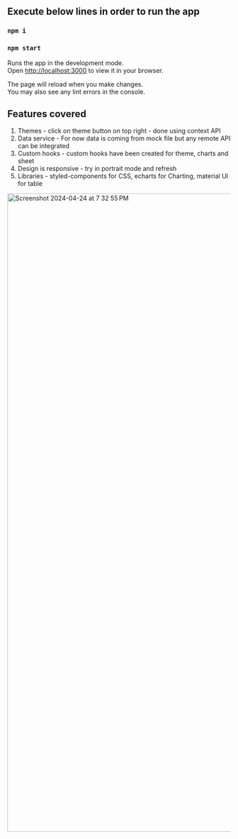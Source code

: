 ## Execute below lines in order to run the app

### `npm i`
### `npm start`

Runs the app in the development mode.\
Open [http://localhost:3000](http://localhost:3000) to view it in your browser.

The page will reload when you make changes.\
You may also see any lint errors in the console.

## Features covered

1. Themes - click on theme button on top right - done using context API
2. Data service - For now data is coming from mock file but any remote API can be integrated
3. Custom hooks - custom hooks have been created for theme, charts and sheet
4. Design is responsive - try in portrait mode and refresh
5. Libraries - styled-components for CSS, echarts for Charting, material UI for table

<img width="1440" alt="Screenshot 2024-04-24 at 7 32 55 PM" src="https://github.com/ashishguptabns/react-demo/assets/14826919/bc53e38d-6a2f-44ca-98d2-6e937ade6ae5">
